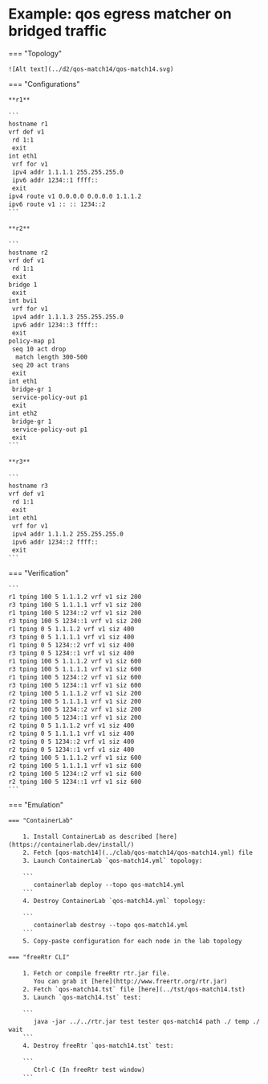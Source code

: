 # Example: qos egress matcher on bridged traffic

=== "Topology"

    ![Alt text](../d2/qos-match14/qos-match14.svg)

=== "Configurations"

    **r1**

    ```
    hostname r1
    vrf def v1
     rd 1:1
     exit
    int eth1
     vrf for v1
     ipv4 addr 1.1.1.1 255.255.255.0
     ipv6 addr 1234::1 ffff::
     exit
    ipv4 route v1 0.0.0.0 0.0.0.0 1.1.1.2
    ipv6 route v1 :: :: 1234::2
    ```

    **r2**

    ```
    hostname r2
    vrf def v1
     rd 1:1
     exit
    bridge 1
     exit
    int bvi1
     vrf for v1
     ipv4 addr 1.1.1.3 255.255.255.0
     ipv6 addr 1234::3 ffff::
     exit
    policy-map p1
     seq 10 act drop
      match length 300-500
     seq 20 act trans
     exit
    int eth1
     bridge-gr 1
     service-policy-out p1
     exit
    int eth2
     bridge-gr 1
     service-policy-out p1
     exit
    ```

    **r3**

    ```
    hostname r3
    vrf def v1
     rd 1:1
     exit
    int eth1
     vrf for v1
     ipv4 addr 1.1.1.2 255.255.255.0
     ipv6 addr 1234::2 ffff::
     exit
    ```

=== "Verification"

    ```
    r1 tping 100 5 1.1.1.2 vrf v1 siz 200
    r3 tping 100 5 1.1.1.1 vrf v1 siz 200
    r1 tping 100 5 1234::2 vrf v1 siz 200
    r3 tping 100 5 1234::1 vrf v1 siz 200
    r1 tping 0 5 1.1.1.2 vrf v1 siz 400
    r3 tping 0 5 1.1.1.1 vrf v1 siz 400
    r1 tping 0 5 1234::2 vrf v1 siz 400
    r3 tping 0 5 1234::1 vrf v1 siz 400
    r1 tping 100 5 1.1.1.2 vrf v1 siz 600
    r3 tping 100 5 1.1.1.1 vrf v1 siz 600
    r1 tping 100 5 1234::2 vrf v1 siz 600
    r3 tping 100 5 1234::1 vrf v1 siz 600
    r2 tping 100 5 1.1.1.2 vrf v1 siz 200
    r2 tping 100 5 1.1.1.1 vrf v1 siz 200
    r2 tping 100 5 1234::2 vrf v1 siz 200
    r2 tping 100 5 1234::1 vrf v1 siz 200
    r2 tping 0 5 1.1.1.2 vrf v1 siz 400
    r2 tping 0 5 1.1.1.1 vrf v1 siz 400
    r2 tping 0 5 1234::2 vrf v1 siz 400
    r2 tping 0 5 1234::1 vrf v1 siz 400
    r2 tping 100 5 1.1.1.2 vrf v1 siz 600
    r2 tping 100 5 1.1.1.1 vrf v1 siz 600
    r2 tping 100 5 1234::2 vrf v1 siz 600
    r2 tping 100 5 1234::1 vrf v1 siz 600
    ```

=== "Emulation"

    === "ContainerLab"

        1. Install ContainerLab as described [here](https://containerlab.dev/install/)  
        2. Fetch [qos-match14](../clab/qos-match14/qos-match14.yml) file  
        3. Launch ContainerLab `qos-match14.yml` topology:  

        ```
           containerlab deploy --topo qos-match14.yml  
        ```
        4. Destroy ContainerLab `qos-match14.yml` topology:  

        ```
           containerlab destroy --topo qos-match14.yml  
        ```
        5. Copy-paste configuration for each node in the lab topology

    === "freeRtr CLI"

        1. Fetch or compile freeRtr rtr.jar file.  
           You can grab it [here](http://www.freertr.org/rtr.jar)  
        2. Fetch `qos-match14.tst` file [here](../tst/qos-match14.tst)  
        3. Launch `qos-match14.tst` test:  

        ```
           java -jar ../../rtr.jar test tester qos-match14 path ./ temp ./ wait
        ```
        4. Destroy freeRtr `qos-match14.tst` test:  

        ```
           Ctrl-C (In freeRtr test window)
        ```

